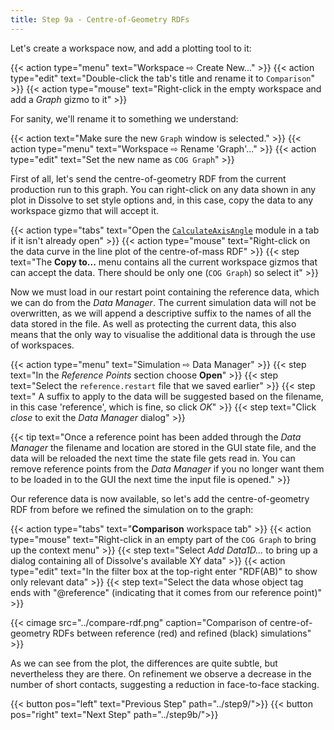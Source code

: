 ```yaml
---
title: Step 9a - Centre-of-Geometry RDFs
---
```



Let's create a workspace now, and add a plotting tool to it:

{{< action type="menu" text="Workspace &#8680; Create New..." >}}
{{< action type="edit" text="Double-click the tab's title and rename it to `Comparison`" >}}
{{< action type="mouse" text="Right-click in the empty workspace and add a _Graph_ gizmo to it" >}}

For sanity, we'll rename it to something we understand:

{{< action text="Make sure the new `Graph` window is selected." >}}
{{< action type="menu" text="Workspace &#8680; Rename 'Graph'..." >}}
{{< action type="edit" text="Set the new name as `COG Graph`" >}}


First of all, let's send the centre-of-geometry RDF from the current production run to this graph. You can right-click on any data shown in any plot in Dissolve to set style options and, in this case, copy the data to any workspace gizmo that will accept it.

{{< action type="tabs" text="Open the [`CalculateAxisAngle`](../../userguide/modules/calculateaxisangle) module in a tab if it isn't already open" >}}
{{< action type="mouse" text="Right-click on the data curve in the line plot of the centre-of-mass RDF" >}}
{{< step text="The **Copy to...** menu contains all the current workspace gizmos that can accept the data. There should be only one (`COG Graph`) so select it" >}}


Now we must load in our restart point containing the reference data, which we can do from the _Data Manager_. The current simulation data will not be overwritten, as we will append a descriptive suffix to the names of all the data stored in the file. As well as protecting the current data, this also means that the only way to visualise the additional data is through the use of workspaces.

{{< action type="menu" text="Simulation &#8680; Data Manager" >}}
{{< step text="In the _Reference Points_ section choose **Open**" >}}
{{< step text="Select the `reference.restart` file that we saved earlier" >}}
{{< step text=" A suffix to apply to the data will be suggested based on the filename, in this case 'reference', which is fine, so click _OK_" >}}
{{< step text="Click _close_ to exit the _Data Manager_ dialog" >}}

{{< tip text="Once a reference point has been added through the _Data Manager_ the filename and location are stored in the GUI state file, and the data will be reloaded the next time the state file gets read in. You can remove reference points from the _Data Manager_ if you no longer want them to be loaded in to the GUI the next time the input file is opened." >}}


Our reference data is now available, so let's add the centre-of-geometry RDF from before we refined the simulation on to the graph:

{{< action type="tabs" text="**Comparison** workspace tab" >}}
{{< action type="mouse" text="Right-click in an empty part of the `COG Graph` to bring up the context menu" >}}
{{< step text="Select _Add Data1D..._ to bring up a dialog containing all of Dissolve's available XY data" >}}
{{< action type="edit" text="In the filter box at the top-right enter \"RDF(AB)\" to show only relevant data" >}}
{{< step text="Select the data whose object tag ends with \"@reference\" (indicating that it comes from our reference point)" >}}


{{< cimage src="../compare-rdf.png" caption="Comparison of centre-of-geometry RDFs between reference (red) and refined (black) simulations" >}}

As we can see from the plot, the differences are quite subtle, but nevertheless they are there. On refinement we observe a decrease in the number of short contacts, suggesting a reduction in face-to-face stacking.

{{< button pos="left" text="Previous Step" path="../step9/">}}
{{< button pos="right" text="Next Step" path="../step9b/">}}
